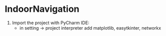 # IndoorNavigation

1) Import the project with PyCharm IDE:
	- in setting -> project interpreter add matplotlib, easytkinter, networkx 
